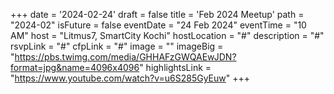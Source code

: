+++
date = '2024-02-24'
draft = false
title = 'Feb 2024 Meetup'
path = "2024-02"
isFuture = false
eventDate = "24 Feb 2024"
eventTime = "10 AM"
host = "Litmus7, SmartCity Kochi"
hostLocation = "#"
description = "#"
rsvpLink = "#"
cfpLink = "#"
image = ""
imageBig = "https://pbs.twimg.com/media/GHHAFzGWQAEwJDN?format=jpg&name=4096x4096"
highlightsLink = "https://www.youtube.com/watch?v=u6S285GyEuw"
+++
